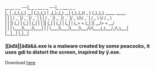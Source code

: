 <span>
  __ __ _   _   ---|_   _ _ __ _   _   ---|_   _  ___   _   _                <br>
 |_ | _(_)_(_) __| (_)_(_) | _(_)_(_) __| (_)_(_)( _ ) (_)_(_)  _____  _____ <br>
  | | | / _` |/ _` |/ _` | | | / _` |/ _` |/ _` |/ _ \/\/ _` | / _ \ \/ / _ \<br>
  | | || (_| | (_| | (_| | | || (_| | (_| | (_| | (_>  < (_| ||  __/>  <  __/<br>
  | | | \__,_|\__,_|\__,_| | | \__,_|\__,_|\__,_|\___/\/\__,_(_)___/_/\_\___|<br>
 |__|__|                 |_|__|                                              <br>

 </span>

<h3>
][äđä|[äđä&ä.exe is a malware created by some peacocks, it uses gdi to distort the screen, inspired by ÿ.exe.
</h3>

<span>
Download <a href="main.exe">here</a>
</span>

